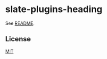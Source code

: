 # slate-plugins-heading

See [README](https://github.com/udecode/slate-plugins).

## License

[MIT](../../LICENSE)
